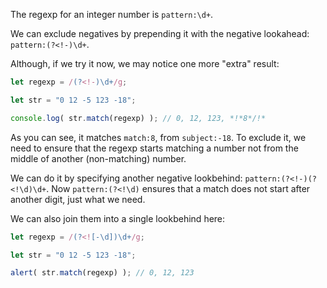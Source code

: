 
The regexp for an integer number is `pattern:\d+`.

We can exclude negatives by prepending it with the negative lookahead: `pattern:(?<!-)\d+`.

Although, if we try it now, we may notice one more "extra" result:

```js run
let regexp = /(?<!-)\d+/g;

let str = "0 12 -5 123 -18";

console.log( str.match(regexp) ); // 0, 12, 123, *!*8*/!*
```

As you can see, it matches `match:8`, from `subject:-18`. To exclude it, we need to ensure that the regexp starts matching a number not from the middle of another (non-matching) number.

We can do it by specifying another negative lookbehind: `pattern:(?<!-)(?<!\d)\d+`. Now `pattern:(?<!\d)` ensures that a match does not start after another digit, just what we need.

We can also join them into a single lookbehind here:

```js run
let regexp = /(?<![-\d])\d+/g;

let str = "0 12 -5 123 -18";

alert( str.match(regexp) ); // 0, 12, 123
```
